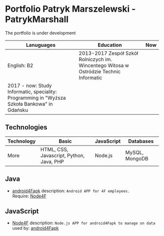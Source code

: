 # Portfolio Patryk Marszelewski - PatrykMarshall
The portfolio is under development

Lanuguages | Education | Now
--- | --- | --- 
English: B2 | 2013-2017 Zespół Szkół Rolniczych im. Wincentego Witosa w Ostródzie Technic Informatic
| 2017 - now: Study Informatic, speciality: Programming in "Wyższa Szkoła Bankowa" in Gdańsku

## Technologies
Technology | Basic | JavaScript | Databases
--- | --- | --- | ---
More | HTML, CSS, Javascript, Python, Java, PHP | Node.js | MySQL, MongoDB

## Java
  - [android4Fapk](https://github.com/MarshallPatryk/android4Fapk)
  description: ```Android APP for 4F empleyees. ``` <br>
  Require:
  [Node4F](https://github.com/MarshallPatryk/Node4F) 


## JavaScript
  - [Node4F](https://github.com/MarshallPatryk/Node4F)
  description: ```Node.js APP for android4Fapk to manage on data``` <br>
  used by:
  [android4Fapk](https://github.com/MarshallPatryk/android4Fapk)
